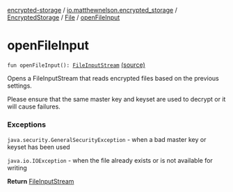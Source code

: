 [encrypted-storage](../../../index.md) / [io.matthewnelson.encrypted_storage](../../index.md) / [EncryptedStorage](../index.md) / [File](index.md) / [openFileInput](./open-file-input.md)

# openFileInput

`fun openFileInput(): `[`FileInputStream`](https://docs.oracle.com/javase/6/docs/api/java/io/FileInputStream.html) [(source)](https://github.com/05nelsonm/encrypted-storage/blob/master/encrypted-storage/src/main/java/io/matthewnelson/encrypted_storage/EncryptedStorage.kt#L442)

Opens a FileInputStream that reads encrypted files based on the previous settings.

Please ensure that the same master key and keyset are  used to decrypt or it
will cause failures.

### Exceptions

`java.security.GeneralSecurityException` - when a bad master key or keyset has been used

`java.io.IOException` - when the file already exists or is not available for writing

**Return**
[FileInputStream](https://docs.oracle.com/javase/6/docs/api/java/io/FileInputStream.html)

